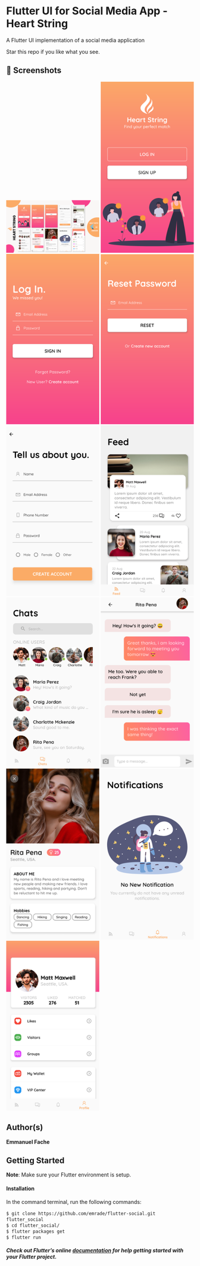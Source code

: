 # Flutter UI for Social Media App - Heart String

A Flutter UI implementation of a social media application


Star this repo if you like what you see.

## 📸 Screenshots
<img src="screenshots/banner.png" width="250"/>
<img src="screenshots/1.png" width="250"/> <img src="screenshots/2.png" width="250"/> <img src="screenshots/3.png" width="250"/> <img src="screenshots/4.png" width="250"/> <img src="screenshots/5.png" width="250"/> <img src="screenshots/6.png" width="250"/> <img src="screenshots/7.png" width="250"/> <img src="screenshots/8.png" width="250"/> <img src="screenshots/9.png" width="250"/> <img src="screenshots/10.png" width="250"/>


## Author(s)
**Emmanuel Fache**

## Getting Started

**Note**: Make sure your Flutter environment is setup.
#### Installation

In the command terminal, run the following commands:

    $ git clone https://github.com/emrade/flutter-social.git flutter_social
    $ cd flutter_social/
    $ flutter packages get
    $ flutter run

##### Check out Flutter’s online [documentation](http://flutter.io/) for help getting started with your Flutter project.
